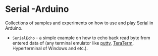 # Serial -Arduino

Collections of samples and experiments on how to use and play [Serial](https://www.arduino.cc/reference/en/language/functions/communication/serial/) in Arduino.



* `SerialEcho` - a simple example on how to echo back read byte from entered data of (any terminal emulator like [putty](https://www.putty.org/), [TeraTerm](https://ttssh2.osdn.jp/index.html.en), Hyperterminal of Windows and etc.).
